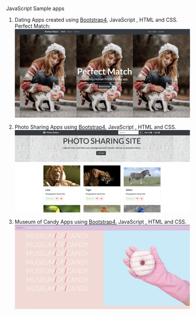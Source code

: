 JavaScript Sample apps 

1. Dating Apps created using [Bootstrap4](https://getbootstrap.com/docs/4.4/components/alerts/), JavaScript , HTML and CSS.
Perfect Match: 
![Perfect Match](dating-app/img/dating-app.png)

2. Photo Sharing Apps using [Bootstrap4](https://getbootstrap.com/docs/4.4/components/alerts/), JavaScript , HTML and CSS.
![Photo Sharing](photo-galary/images/photo-sharing.png)

3. Museum of Candy Apps using [Bootstrap4](https://getbootstrap.com/docs/4.4/components/alerts/), JavaScript , HTML and CSS.
![Photo Sharing](candy/imgs/museum-candy.png)